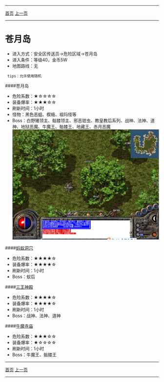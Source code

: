 -------
[首页](../index.html)
[上一页](javascript:history.back(-1))

-------
# 苍月岛

* 进入方式：安全区传送员→危险区域→苍月岛
* 进入条件：等级40，金币5W
* 地图路线：无

```
 tips：允许使用随机
```

####苍月岛
* 危险系数：★☆☆☆☆
* 装备爆率：★★★☆☆
* 刷新时间：1小时
* 怪物：黑色恶蛆、楔蛾、祖玛怪等
* Boss：白野猪领主、骷髅领主、邪恶钳虫、教皇教后系列、战神、法神、道神、地狱恶魔、牛魔王、骷髅王、地藏王、赤月恶魔
![](maps/苍月岛.png)

####[蚂蚁洞穴](蚂蚁洞穴.html)
* 危险系数：★★★★☆
* 装备爆率：★★★★☆
* 刷新时间：1小时
* Boss：蚁后


####[三王神殿](三王神殿.html)
* 危险系数：★★★★☆
* 装备爆率：★★★★☆
* 刷新时间：1小时
* Boss：战神、法神、道神


####[牛魔寺庙](牛魔寺庙.html)
* 危险系数：★★★☆☆
* 装备爆率：★☆☆☆☆
* 刷新时间：1小时
* Boss：牛魔王、骷髅王

-------
[首页](../index.html)
[上一页](javascript:history.back(-1))

-------



















